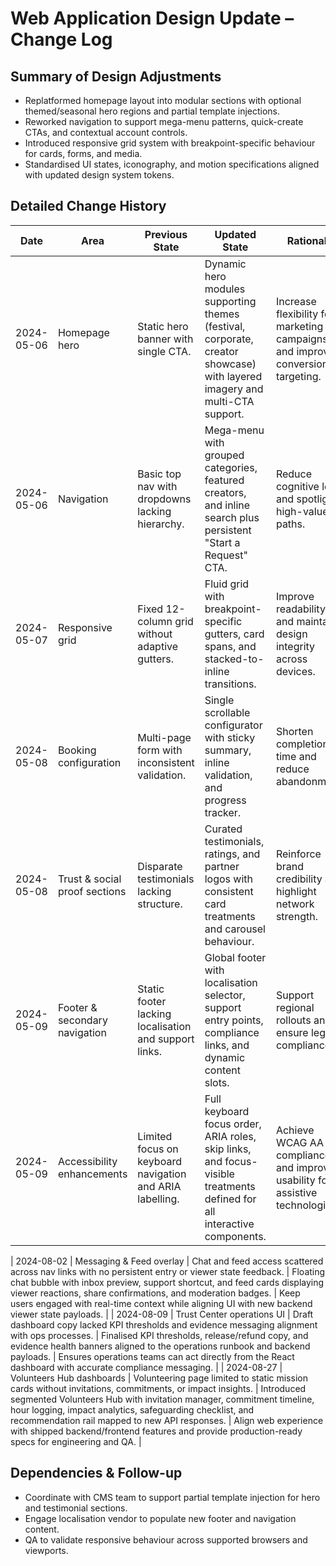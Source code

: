 # Web Application Design Update – Change Log

## Summary of Design Adjustments
- Replatformed homepage layout into modular sections with optional themed/seasonal hero regions and partial template injections.
- Reworked navigation to support mega-menu patterns, quick-create CTAs, and contextual account controls.
- Introduced responsive grid system with breakpoint-specific behaviour for cards, forms, and media.
- Standardised UI states, iconography, and motion specifications aligned with updated design system tokens.

## Detailed Change History
| Date       | Area                           | Previous State                                                                  | Updated State                                                                                                                      | Rationale                                                                                      |
|------------|--------------------------------|---------------------------------------------------------------------------------|-------------------------------------------------------------------------------------------------------------------------------------|------------------------------------------------------------------------------------------------|
| 2024-05-06 | Homepage hero                   | Static hero banner with single CTA.                                             | Dynamic hero modules supporting themes (festival, corporate, creator showcase) with layered imagery and multi-CTA support.         | Increase flexibility for marketing campaigns and improve conversion targeting.                 |
| 2024-05-06 | Navigation                      | Basic top nav with dropdowns lacking hierarchy.                                | Mega-menu with grouped categories, featured creators, and inline search plus persistent "Start a Request" CTA.                   | Reduce cognitive load and spotlight high-value paths.                                          |
| 2024-05-07 | Responsive grid                 | Fixed 12-column grid without adaptive gutters.                                  | Fluid grid with breakpoint-specific gutters, card spans, and stacked-to-inline transitions.                                        | Improve readability and maintain design integrity across devices.                              |
| 2024-05-08 | Booking configuration           | Multi-page form with inconsistent validation.                                   | Single scrollable configurator with sticky summary, inline validation, and progress tracker.                                       | Shorten completion time and reduce abandonment.                                                |
| 2024-05-08 | Trust & social proof sections   | Disparate testimonials lacking structure.                                      | Curated testimonials, ratings, and partner logos with consistent card treatments and carousel behaviour.                           | Reinforce brand credibility and highlight network strength.                                    |
| 2024-05-09 | Footer & secondary navigation   | Static footer lacking localisation and support links.                           | Global footer with localisation selector, support entry points, compliance links, and dynamic content slots.                       | Support regional rollouts and ensure legal compliance.                                         |
| 2024-05-09 | Accessibility enhancements      | Limited focus on keyboard navigation and ARIA labelling.                        | Full keyboard focus order, ARIA roles, skip links, and focus-visible treatments defined for all interactive components.            | Achieve WCAG AA compliance and improve usability for assistive technologies.                    |

| 2024-08-02 | Messaging & Feed overlay | Chat and feed access scattered across nav links with no persistent entry or viewer state feedback. | Floating chat bubble with inbox preview, support shortcut, and feed cards displaying viewer reactions, share confirmations, and moderation badges. | Keep users engaged with real-time context while aligning UI with new backend viewer state payloads. |
| 2024-08-09 | Trust Center operations UI | Draft dashboard copy lacked KPI thresholds and evidence messaging alignment with ops processes. | Finalised KPI thresholds, release/refund copy, and evidence health banners aligned to the operations runbook and backend payloads. | Ensures operations teams can act directly from the React dashboard with accurate compliance messaging. |
| 2024-08-27 | Volunteers Hub dashboards | Volunteering page limited to static mission cards without invitations, commitments, or impact insights. | Introduced segmented Volunteers Hub with invitation manager, commitment timeline, hour logging, impact analytics, safeguarding checklist, and recommendation rail mapped to new API responses. | Align web experience with shipped backend/frontend features and provide production-ready specs for engineering and QA. |
## Dependencies & Follow-up
- Coordinate with CMS team to support partial template injection for hero and testimonial sections.
- Engage localisation vendor to populate new footer and navigation content.
- QA to validate responsive behaviour across supported browsers and viewports.
